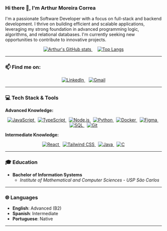### Hi there 👋, I'm Arthur Moreira Correa

I'm a passionate Software Developer with a focus on full-stack and backend development. I thrive on building efficient and scalable applications, leveraging my strong foundation in advanced programming logic, algorithms, and relational databases. I'm currently seeking new opportunities to contribute to innovative projects.

<p align="center">
  <a href="https://github.com/moreira-arthur">
    <img src="https://github-readme-stats.vercel.app/api?username=moreira-arthur&show_icons=true&theme=dracula&hide_border=true&count_private=true&include_all_commits=true" alt="Arthur's GitHub stats" />
  </a>
  &nbsp;&nbsp;&nbsp; <a href="https://github.com/moreira-arthur">
    <img src="https://github-readme-stats.vercel.app/api/top-langs/?username=moreira-arthur&layout=compact&theme=dracula&hide_border=true" alt="Top Langs" />
  </a>
</p>

---

### 📫 Find me on:

<p align="center">
  <a href="https://www.linkedin.com/in/arthur-moreira-correa/" target="_blank">
    <img src="https://img.shields.io/badge/LinkedIn-0077B5?style=for-the-badge&logo=linkedin&logoColor=white" alt="LinkedIn">
  </a>
  &nbsp;&nbsp; <a href="mailto:arthurmoreirarp@gmail.com">
    <img src="https://img.shields.io/badge/Gmail-D14836?style=for-the-badge&logo=gmail&logoColor=white" alt="Gmail">
  </a>
</p>

---

### 💻 Tech Stack & Tools

**Advanced Knowledge:**

<p align="center">
  <a href="https://developer.mozilla.org/en-US/docs/Web/JavaScript" target="_blank" rel="noreferrer">
    <img src="https://img.shields.io/badge/JavaScript-F7DF1E?style=for-the-badge&logo=javascript&logoColor=black" alt="JavaScript">
  </a>&nbsp;
  <a href="https://www.typescriptlang.org/" target="_blank" rel="noreferrer">
    <img src="https://img.shields.io/badge/TypeScript-3178C6?style=for-the-badge&logo=typescript&logoColor=white" alt="TypeScript">
  </a>&nbsp;
  <a href="https://nodejs.org" target="_blank" rel="noreferrer">
    <img src="https://img.shields.io/badge/Node.js-339933?style=for-the-badge&logo=node.js&logoColor=white" alt="Node.js">
  </a>&nbsp;
  <a href="https://www.python.org" target="_blank" rel="noreferrer">
    <img src="https://img.shields.io/badge/Python-3776AB?style=for-the-badge&logo=python&logoColor=white" alt="Python">
  </a>&nbsp;
  <a href="https://www.docker.com/" target="_blank" rel="noreferrer">
    <img src="https://img.shields.io/badge/Docker-2496ED?style=for-the-badge&logo=docker&logoColor=white" alt="Docker">
  </a>&nbsp;
  <a href="https://www.figma.com/" target="_blank" rel="noreferrer">
    <img src="https://img.shields.io/badge/Figma-F24E1E?style=for-the-badge&logo=figma&logoColor=white" alt="Figma">
  </a>&nbsp;
  <a href="https://www.postgresql.org" target="_blank" rel="noreferrer">
    <img src="https://img.shields.io/badge/SQL-025E8C?style=for-the-badge&logo=postgresql&logoColor=white" alt="SQL">
  </a>&nbsp;
  <a href="https://git-scm.com/" target="_blank" rel="noreferrer">
    <img src="https://img.shields.io/badge/Git-F05032?style=for-the-badge&logo=git&logoColor=white" alt="Git">
  </a>
</p>

**Intermediate Knowledge:**

<p align="center">
  <a href="https://reactjs.org/" target="_blank" rel="noreferrer">
    <img src="https://img.shields.io/badge/React-61DAFB?style=for-the-badge&logo=react&logoColor=black" alt="React">
  </a>&nbsp;
  <a href="https://tailwindcss.com/" target="_blank" rel="noreferrer">
    <img src="https://img.shields.io/badge/Tailwind_CSS-38B2AC?style=for-the-badge&logo=tailwind-css&logoColor=white" alt="Tailwind CSS">
  </a>&nbsp;
  <a href="https://www.java.com" target="_blank" rel="noreferrer">
    <img src="https://img.shields.io/badge/Java-ED8B00?style=for-the-badge&logo=openjdk&logoColor=white" alt="Java">
  </a>&nbsp;
  <a href="https://www.cprogramming.com/" target="_blank" rel="noreferrer">
    <img src="https://img.shields.io/badge/C-00599C?style=for-the-badge&logo=c&logoColor=white" alt="C">
  </a>
</p>

---

### 🎓 Education

-   **Bachelor of Information Systems**
    -   *Institute of Mathematical and Computer Sciences - USP São Carlos*

---

### 🌐 Languages

-   **English**: Advanced (B2)
-   **Spanish**: Intermediate
-   **Portuguese**: Native

---
